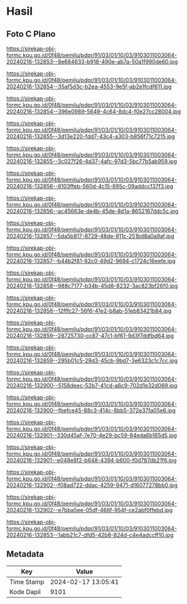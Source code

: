 # Hasil

## Foto C Plano

https://sirekap-obj-formc.kpu.go.id/0f48/pemilu/pdpr/91/03/01/10/03/9103011003064-20240216-132853--8e684633-b918-490e-ab7a-50a1f990de60.jpg

https://sirekap-obj-formc.kpu.go.id/0f48/pemilu/pdpr/91/03/01/10/03/9103011003064-20240216-132854--35af5d3c-b2ea-4553-9e5f-ab2e1fcdf611.jpg

https://sirekap-obj-formc.kpu.go.id/0f48/pemilu/pdpr/91/03/01/10/03/9103011003064-20240216-132854--396e0989-5649-4c64-8dc4-f0e27cc28004.jpg

https://sirekap-obj-formc.kpu.go.id/0f48/pemilu/pdpr/91/03/01/10/03/9103011003064-20240216-132855--3d13e220-fdd7-43c4-a303-b856f71c7215.jpg

https://sirekap-obj-formc.kpu.go.id/0f48/pemilu/pdpr/91/03/01/10/03/9103011003064-20240216-132855--3c027f26-4d37-4afc-97d3-5bc77b5ab959.jpg

https://sirekap-obj-formc.kpu.go.id/0f48/pemilu/pdpr/91/03/01/10/03/9103011003064-20240216-132856--8103ffeb-560d-4c15-895c-09addcc137f3.jpg

https://sirekap-obj-formc.kpu.go.id/0f48/pemilu/pdpr/91/03/01/10/03/9103011003064-20240216-132856--ac45663e-de4b-45de-8d1a-8652167ddc5c.jpg

https://sirekap-obj-formc.kpu.go.id/0f48/pemilu/pdpr/91/03/01/10/03/9103011003064-20240216-132857--5da5b817-8729-48de-911c-251bd8a0a9af.jpg

https://sirekap-obj-formc.kpu.go.id/0f48/pemilu/pdpr/91/03/01/10/03/9103011003064-20240216-132857--b44b2f81-82c0-49d2-9694-c1724c16eefe.jpg

https://sirekap-obj-formc.kpu.go.id/0f48/pemilu/pdpr/91/03/01/10/03/9103011003064-20240216-132858--988c7177-b34b-45d8-8232-3ac823bf26f0.jpg

https://sirekap-obj-formc.kpu.go.id/0f48/pemilu/pdpr/91/03/01/10/03/9103011003064-20240216-132858--12fffc27-56f6-41e2-b8ab-51eb83421b84.jpg

https://sirekap-obj-formc.kpu.go.id/0f48/pemilu/pdpr/91/03/01/10/03/9103011003064-20240216-132859--28725730-cc87-47c1-bf61-9d3f7ddfbd64.jpg

https://sirekap-obj-formc.kpu.go.id/0f48/pemilu/pdpr/91/03/01/10/03/9103011003064-20240216-132859--295b01c5-29d3-45cb-9bd7-3e6323c1c7cc.jpg

https://sirekap-obj-formc.kpu.go.id/0f48/pemilu/pdpr/91/03/01/10/03/9103011003064-20240216-132900--5158deec-52b7-41cd-a6c9-702d1e32d089.jpg

https://sirekap-obj-formc.kpu.go.id/0f48/pemilu/pdpr/91/03/01/10/03/9103011003064-20240216-132900--fbefce45-88c3-414c-8bb5-372e37fa05e6.jpg

https://sirekap-obj-formc.kpu.go.id/0f48/pemilu/pdpr/91/03/01/10/03/9103011003064-20240216-132901--330d45af-7e70-4e29-bc59-84eda6b165d5.jpg

https://sirekap-obj-formc.kpu.go.id/0f48/pemilu/pdpr/91/03/01/10/03/9103011003064-20240216-132901--e048e8f2-b648-4394-b600-f0d787db21f6.jpg

https://sirekap-obj-formc.kpu.go.id/0f48/pemilu/pdpr/91/03/01/10/03/9103011003064-20240216-132902--f08ad722-ddac-4259-9471-d16077278bb0.jpg

https://sirekap-obj-formc.kpu.go.id/0f48/pemilu/pdpr/91/03/01/10/03/9103011003064-20240216-132902--e7bba5ee-05df-466f-954f-ce2abf0ffebd.jpg

https://sirekap-obj-formc.kpu.go.id/0f48/pemilu/pdpr/91/03/01/10/03/9103011003064-20240216-132853--1abb21c7-dfd5-42b8-824d-c4e4adccff10.jpg


## Metadata

| Key        | Value               |
| ---------- | ------------------- |
| Time Stamp | 2024-02-17 13:05:41 |
| Kode Dapil | 9101                |



